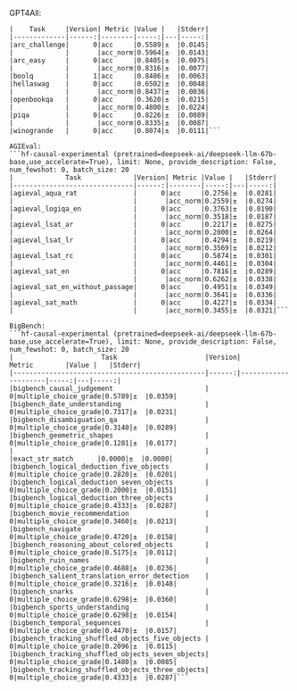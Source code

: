 GPT4All:
```hf-causal-experimental (pretrained=deepseek-ai/deepseek-llm-67b-base,use_accelerate=True), limit: None, provide_description: False, num_fewshot: 0, batch_size: 20
|    Task     |Version| Metric |Value |   |Stderr|
|-------------|------:|--------|-----:|---|-----:|
|arc_challenge|      0|acc     |0.5589|±  |0.0145|
|             |       |acc_norm|0.5964|±  |0.0143|
|arc_easy     |      0|acc     |0.8405|±  |0.0075|
|             |       |acc_norm|0.8316|±  |0.0077|
|boolq        |      1|acc     |0.8486|±  |0.0063|
|hellaswag    |      0|acc     |0.6502|±  |0.0048|
|             |       |acc_norm|0.8437|±  |0.0036|
|openbookqa   |      0|acc     |0.3620|±  |0.0215|
|             |       |acc_norm|0.4800|±  |0.0224|
|piqa         |      0|acc     |0.8226|±  |0.0089|
|             |       |acc_norm|0.8335|±  |0.0087|
|winogrande   |      0|acc     |0.8074|±  |0.0111|```

AGIEval:
```hf-causal-experimental (pretrained=deepseek-ai/deepseek-llm-67b-base,use_accelerate=True), limit: None, provide_description: False, num_fewshot: 0, batch_size: 20
|             Task             |Version| Metric |Value |   |Stderr|
|------------------------------|------:|--------|-----:|---|-----:|
|agieval_aqua_rat              |      0|acc     |0.2756|±  |0.0281|
|                              |       |acc_norm|0.2559|±  |0.0274|
|agieval_logiqa_en             |      0|acc     |0.3763|±  |0.0190|
|                              |       |acc_norm|0.3518|±  |0.0187|
|agieval_lsat_ar               |      0|acc     |0.2217|±  |0.0275|
|                              |       |acc_norm|0.2000|±  |0.0264|
|agieval_lsat_lr               |      0|acc     |0.4294|±  |0.0219|
|                              |       |acc_norm|0.3569|±  |0.0212|
|agieval_lsat_rc               |      0|acc     |0.5874|±  |0.0301|
|                              |       |acc_norm|0.4461|±  |0.0304|
|agieval_sat_en                |      0|acc     |0.7816|±  |0.0289|
|                              |       |acc_norm|0.6262|±  |0.0338|
|agieval_sat_en_without_passage|      0|acc     |0.4951|±  |0.0349|
|                              |       |acc_norm|0.3641|±  |0.0336|
|agieval_sat_math              |      0|acc     |0.4227|±  |0.0334|
|                              |       |acc_norm|0.3455|±  |0.0321|```

BigBench:
```hf-causal-experimental (pretrained=deepseek-ai/deepseek-llm-67b-base,use_accelerate=True), limit: None, provide_description: False, num_fewshot: 0, batch_size: 20
|                      Task                      |Version|       Metric        |Value |   |Stderr|
|------------------------------------------------|------:|---------------------|-----:|---|-----:|
|bigbench_causal_judgement                       |      0|multiple_choice_grade|0.5789|±  |0.0359|
|bigbench_date_understanding                     |      0|multiple_choice_grade|0.7317|±  |0.0231|
|bigbench_disambiguation_qa                      |      0|multiple_choice_grade|0.3140|±  |0.0289|
|bigbench_geometric_shapes                       |      0|multiple_choice_grade|0.1281|±  |0.0177|
|                                                |       |exact_str_match      |0.0000|±  |0.0000|
|bigbench_logical_deduction_five_objects         |      0|multiple_choice_grade|0.2820|±  |0.0201|
|bigbench_logical_deduction_seven_objects        |      0|multiple_choice_grade|0.2000|±  |0.0151|
|bigbench_logical_deduction_three_objects        |      0|multiple_choice_grade|0.4333|±  |0.0287|
|bigbench_movie_recommendation                   |      0|multiple_choice_grade|0.3460|±  |0.0213|
|bigbench_navigate                               |      0|multiple_choice_grade|0.4720|±  |0.0158|
|bigbench_reasoning_about_colored_objects        |      0|multiple_choice_grade|0.5175|±  |0.0112|
|bigbench_ruin_names                             |      0|multiple_choice_grade|0.4688|±  |0.0236|
|bigbench_salient_translation_error_detection    |      0|multiple_choice_grade|0.3216|±  |0.0148|
|bigbench_snarks                                 |      0|multiple_choice_grade|0.6298|±  |0.0360|
|bigbench_sports_understanding                   |      0|multiple_choice_grade|0.6298|±  |0.0154|
|bigbench_temporal_sequences                     |      0|multiple_choice_grade|0.4470|±  |0.0157|
|bigbench_tracking_shuffled_objects_five_objects |      0|multiple_choice_grade|0.2096|±  |0.0115|
|bigbench_tracking_shuffled_objects_seven_objects|      0|multiple_choice_grade|0.1480|±  |0.0085|
|bigbench_tracking_shuffled_objects_three_objects|      0|multiple_choice_grade|0.4333|±  |0.0287|```